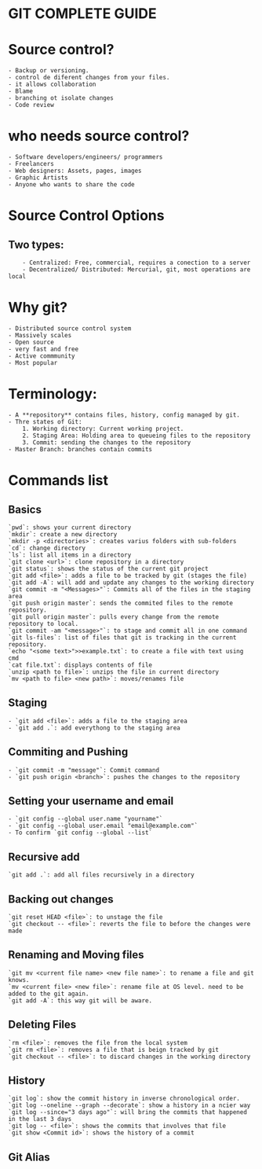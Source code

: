 # GIT COMPLETE GUIDE

# Source control?

    - Backup or versioning.
    - control de diferent changes from your files.
    - it allows collaboration
    - Blame
    - branching ot isolate changes
    - Code review

# who needs source control?

    - Software developers/engineers/ programmers
    - Freelancers
    - Web designers: Assets, pages, images
    - Graphic Artists
    - Anyone who wants to share the code

# Source Control Options

## Two types:

        - Centralized: Free, commercial, requires a conection to a server
        - Decentralized/ Distributed: Mercurial, git, most operations are local

# Why git?

    - Distributed source control system
    - Massively scales
    - Open source
    - very fast and free
    - Active commmunity
    - Most popular

# Terminology:

    - A **repository** contains files, history, config managed by git.
    - Thre states of Git:
        1. Working directory: Current working project.
        2. Staging Area: Holding area to queueing files to the repository
        3. Commit: sending the changes to the repository
    - Master Branch: branches contain commits

# Commands list

## Basics

    `pwd`: shows your current directory
    `mkdir`: create a new directory
    `mkdir -p <directories>`: creates varius folders with sub-folders
    `cd`: change directory
    `ls`: list all items in a directory
    `git clone <url>`: clone repository in a directory
    `git status`: shows the status of the current git project
    `git add <file>`: adds a file to be tracked by git (stages the file)
    `git add -A`: will add and update any changes to the working directory
    `git commit -m "<Messages>"`: Commits all of the files in the staging area
    `git push origin master`: sends the commited files to the remote repository.
    `git pull origin master`: pulls every change from the remote repository to local.
    `git commit -am "<message>"`: to stage and commit all in one command
    `git ls-files`: list of files that git is tracking in the current repository.
    `echo "<some text>">>example.txt`: to create a file with text using cmd
    `cat file.txt`: displays contents of file
    `unzip <path to file>`: unzips the file in current directory
    `mv <path to file> <new path>`: moves/renames file

## Staging

    - `git add <file>`: adds a file to the staging area
    - `git add .`: add everythong to the staging area

## Commiting and Pushing

    - `git commit -m "message"`: Commit command
    - `git push origin <branch>`: pushes the changes to the repository

## Setting your username and email

    - `git config --global user.name "yourname"`
    - `git config --global user.email "email@example.com"`
    - To confirm `git config --global --list`

## Recursive add

    `git add .`: add all files recursively in a directory

## Backing out changes

    `git reset HEAD <file>`: to unstage the file
    `git checkout -- <file>`: reverts the file to before the changes were made

## Renaming and Moving files

    `git mv <current file name> <new file name>`: to rename a file and git knows.
    `mv <current file> <new file>`: rename file at OS level. need to be added to the git again.
    `git add -A`: this way git will be aware.

## Deleting Files

    `rm <file>`: removes the file from the local system
    `git rm <file>`: removes a file that is beign tracked by git
    `git checkout -- <file>`: to discard changes in the working directory

## History

    `git log`: show the commit history in inverse chronological order.
    `git log --oneline --graph --decorate`: show a history in a ncier way
    `git log --since="3 days ago"`: will bring the commits that happened in the last 3 days
    `git log -- <file>`: shows the commits that involves that file
    `git show <Commit id>`: shows the history of a commit

## Git Alias
